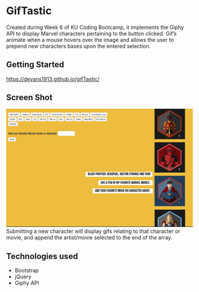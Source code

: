 # GifTastic

Created during Week 6 of KU Coding Bootcamp, it implements the Giphy API to display Marvel characters pertaining to the button clicked. Gif’s animate when a mouse hovers over the image and allows the user to prepend new characters bases upon the entered selection.

## Getting Started
https://devans1913.github.io/gifTastic/ 

## Screen Shot
![Screen shot](assets/images/gifTastic.JPG)
Submitting a new character will display gifs relating to that character or movie, and append the artist/movie selected to the end of the array. 


## Technologies used
- Bootstrap
- jQuery
- Giphy API



